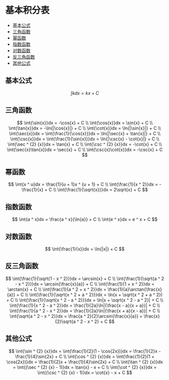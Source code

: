 # 基本积分表

* [基本公式](#基本公式)
* [三角函数](#三角函数)
* [幂函数](#幂函数)
* [指数函数](#指数函数)
* [对数函数](#对数函数)
* [反三角函数](#反三角函数)
* [其他公式](#其他公式)

## 基本公式 

$$
\int{k}dx = kx + C
$$

## 三角函数

$$
\int{\sin{x}}dx = -\cos{x} + C
\\
\int{\cos{x}}dx = \sin{x} + C
\\
\int{\tan{x}}dx = -\ln{|\cos{x}|} + C
\\
\int{\cot{x}}dx = \ln{|\sin{x}|} + C
\\
\int{\sec{x}}dx = \int{\frac{1}{\cos{x}}}dx = \ln{|\sec{x} + \tan{x}|} + C
\\
\int{\csc{x}}dx = \int{\frac{1}{\sin{x}}}dx = \ln{|\csc{x} - \cot{x}|} + C
\\
\int{\sec ^ {2} {x}}dx = \tan{x} + C
\\
\int{\csc ^ {2} {x}}dx = -\cot{x} + C
\\
\int{\sec{x}\tan{x}}dx = \sec{x} + C
\\
\int{\csc{x}\cot{x}}dx = -\csc{x} + C
$$

## 幂函数

$$
\int{x ^ u}dx = \frac{1}{u + 1}x ^ {u + 1} + C
\\
\int{\frac{1}{x ^ 2}}dx = -\frac{1}{x} + C
\\
\int{\frac{1}{\sqrt{x}}}dx = 2\sqrt{x} + C
$$

## 指数函数

$$
\int{a ^ x}dx = \frac{a ^ x}{\ln{a}} + C
\\
\int{e ^ x}dx = e ^ x + C
$$

## 对数函数

$$
\int{\frac{1}{x}}dx = \ln{|x|} + C
$$

## 反三角函数

$$
\int{\frac{1}{\sqrt{1 - x ^ 2}}}dx = \arcsin{x} + C
\\
\int{\frac{1}{\sqrt{a ^ 2 - x ^ 2}}}dx = \arcsin{\frac{x}{a}} + C
\\
\int{\frac{1}{1 + x ^ 2}}dx = \arctan{x} + C
\\
\int{\frac{1}{a ^ 2 + x ^ 2}}dx = \frac{1}{a}\arctan{\frac{x}{a}} + C
\\
\int{\frac{1}{\sqrt{x ^ 2 + a ^ 2}}}dx = \ln(x + \sqrt{x ^ 2 + a ^ 2}) + C
\\
\int{\frac{1}{\sqrt{x ^ 2 - a ^ 2}}}dx = \ln|x + \sqrt{x ^ 2 - a ^ 2}| + C
\\
\int{\frac{1}{x ^ 2 - a ^ 2}}dx = \frac{1}{2a}\ln|{\frac{x - a}{x + a}}| + C
\\
\int{\frac{1}{a ^ 2 - x ^ 2}}dx = \frac{1}{2a}\ln|{\frac{x + a}{x - a}}| + C
\\
\int{\sqrt{a ^ 2 - x ^ 2}}dx = \frac{a ^ 2}{2}\arcsin{\frac{x}{a}} + \frac{x}{2}\sqrt{a ^ 2 - x ^ 2} + C
$$

## 其他公式

$$
\int{\sin ^ {2} {x}}dx = \int{\frac{1}{2}(1 - \cos{2x})}dx = \frac{1}{2}x - \frac{1}{4}\sin{2x} + C
\\
\int{\cos ^ {2} {x}}dx = \int{\frac{1}{2}(1 + \cos{2x})}dx = \frac{1}{2}x + \frac{1}{4}\sin{2x} + C
\\
\int{\tan ^ {2} {x}}dx = \int{(\sec ^ {2} {x} - 1)}dx = \tan{x} - x + C
\\
\int{\cot ^ {2} {x}}dx = \int{(\csc ^ {2} {x} - 1)}dx = \cot{x} - x + C
$$



